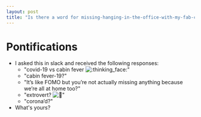```yaml
---
layout: post
title: "Is there a word for missing-hanging-in-the-office-with-my-fab-colleagues-due-to-being-heavily-encouraged-to-work-at-home? :-) How about \"corona'd\" or \"so 2020\"?"
---
```


# Pontifications

* I asked this in slack and received the following responses:
  * "covid-19 vs cabin fever ![:thinking_face:](https://a.slack-edge.com/production-standard-emoji-assets/10.2/google-medium/1f914@2x.png)"
  * "cabin fever-19?"
  * "It’s like FOMO but you’re not actually missing anything because we’re all at home too?"
  * "extrovert? ![:slightly_smiling_face:](https://a.slack-edge.com/production-standard-emoji-assets/10.2/google-medium/1f642@2x.png)"
  * "corona’d?"
* What's yours?

